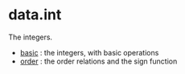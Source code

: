 data.int
========

The integers.

* [basic](basic.lean) : the integers, with basic operations
* [order](order.lean) : the order relations and the sign function
